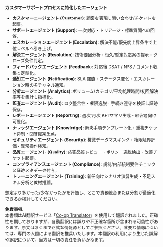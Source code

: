 <!--
CO_OP_TRANSLATOR_METADATA:
{
  "original_hash": "5be7b05ac3220c4fb91e9bd5a37a3794",
  "translation_date": "2025-06-11T04:53:56+00:00",
  "source_file": "08-multi-agent/solution/solution.md",
  "language_code": "ja"
}
-->
**カスタマーサポートプロセスに特化したエージェント**

- **カスタマーエージェント (Customer)**: 顧客を表現し問い合わせ/チケットを起票。
- **サポートエージェント (Support)**: 一次対応・トリアージ・標準質問への回答。
- **エスカレーションエージェント (Escalation)**: 解決不能/優先度上昇条件で上位レベルへ引き上げ。
- **解決エージェント (Resolution)**: 技術要因分析・恒久/暫定対応案の提示・クローズ条件判定。
- **フィードバックエージェント (Feedback)**: 対応後 CSAT / NPS / コメント収集と定型化。
- **通知エージェント (Notification)**: SLA 閾値・ステータス変化・エスカレーション時の多チャネル通知。
- **分析エージェント (Analytics)**: ボリューム/カテゴリ/平均処理時間/初回解決率等を集計し指標化。
- **監査エージェント (Audit)**: ログ整合性・権限逸脱・手続き遵守を検証し証跡保存。
- **レポートエージェント (Reporting)**: 週次/月次 KPI サマリ生成・経営層向け可視化。
- **ナレッジエージェント (Knowledge)**: 解決手順テンプレート化・重複チケット抑制・回答提案生成。
- **セキュリティエージェント (Security)**: 機微データマスキング・権限境界評価・異常操作検知。
- **品質エージェント (Quality)**: 応答品質レビュー・ポリシー逸脱検出・改善チケット起票。
- **コンプライアンスエージェント (Compliance)**: 規制/内部統制要件チェックと証跡メタデータ付与。
- **トレーニングエージェント (Training)**: 新任向けシナリオ演習生成・不足スキル分析と教材推薦。

想定より多かった/少なかったかを評価し、どこで責務統合または分割が最適化できるか検討してください。

**免責事項**:  
本書類はAI翻訳サービス「[Co-op Translator](https://github.com/Azure/co-op-translator)」を使用して翻訳されました。正確性を期しておりますが、自動翻訳には誤りや不正確な箇所が含まれる可能性があります。原文はあくまで正式な情報源としてご参照ください。重要な情報については、専門の人間による翻訳を推奨いたします。本翻訳の利用により生じた誤解や誤訳について、当方は一切の責任を負いかねます。